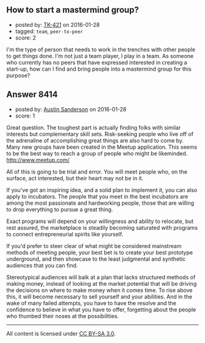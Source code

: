 ## How to start a mastermind group?

- posted by: [TK-421](https://stackexchange.com/users/4125630/tk-421) on 2016-01-28
- tagged: `team`, `peer-to-peer`
- score: 2

I'm the type of person that needs to work in the trenches with other people to get things done. I'm not just a team player, I play in a team. As someone who currently has no peers that have expressed interested in creating a start-up, how can I find and bring people into a mastermind group for this purpose?


## Answer 8414

- posted by: [Austin Sanderson](https://stackexchange.com/users/6109645/austin-sanderson) on 2016-01-28
- score: 1

Great question. The toughest part is actually finding folks with similar interests but complementary skill sets. Risk-seeking people who live off of the adrenaline of accomplishing great things are also hard to come by. Many new groups have been created in the Meetup application. This seems to be the best way to reach a group of people who might be likeminded. http://www.meetup.com/

All of this is going to be trial and error. You will meet people who, on the surface, act interested, but their heart may not be in it. 

If you've got an inspiring idea, and a solid plan to implement it, you can also apply to incubators. The people that you meet in the best incubators are among the most passionate and hardworking people, those that are willing to drop everything to pursue a great thing. 

Exact programs will depend on your willingness and ability to relocate, but rest assured, the marketplace is steadily becoming saturated with programs to connect entrepreneurial spirits like yourself. 

If you'd prefer to steer clear of what might be considered mainstream methods of meeting people, your best bet is to create your best prototype underground, and then showcase to the least judgmental and synthetic audiences that you can find. 

Stereotypical audiences will balk at a plan that lacks structured methods of making money, instead of looking at the market potential that will be driving the decisions on where to make money when it comes time. To rise above this, it will become necessary to sell yourself and your abilities. And in the wake of many failed attempts, you have to have the resolve and the confidence to believe in what you have to offer, forgetting about the people who thumbed their noses at the possibilities. 



---

All content is licensed under [CC BY-SA 3.0](https://creativecommons.org/licenses/by-sa/3.0/).
